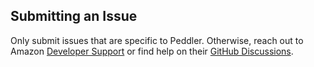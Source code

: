 ## Submitting an Issue

Only submit issues that are specific to Peddler. Otherwise, reach out to Amazon [Developer Support][] or find help on
their [GitHub Discussions][].

[Developer Support]: https://developer.amazonservices.com/support
[GitHub Discussions]: https://github.com/amzn/selling-partner-api-models/discussions
